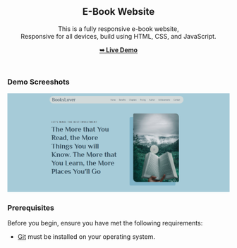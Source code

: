 <div align="center">
  <br />
  <br />

  <h2 align="center">E-Book Website</h2>

  This is a fully responsive e-book website, <br />Responsive for all devices, build using HTML, CSS, and JavaScript.

  <a href="bookslover.netlify.app"><strong>➥ Live Demo</strong></a>

</div>

<br />

### Demo Screeshots

![Bookish Desktop Demo](./readme-images/desktop.png "Desktop Demo")

### Prerequisites

Before you begin, ensure you have met the following requirements:

* [Git](bookslover.netlify.app "Download Git") must be installed on your operating system.